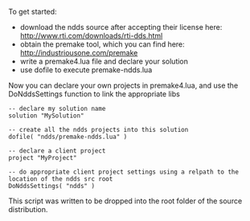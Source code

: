 To get started:
* download the ndds source after accepting their license here: http://www.rti.com/downloads/rti-dds.html
* obtain the premake tool, which you can find here: http://industriousone.com/premake
* write a premake4.lua file and declare your solution
* use dofile to execute premake-ndds.lua

Now you can declare your own projects in premake4.lua, and use the DoNddsSettings function to link the appropriate libs

```
-- declare my solution name
solution "MySolution"

-- create all the ndds projects into this solution
dofile( "ndds/premake-ndds.lua" )

-- declare a client project
project "MyProject"

-- do appropriate client project settings using a relpath to the location of the ndds src root
DoNddsSettings( "ndds" )

```

This script was written to be dropped into the root folder of the source distribution.
